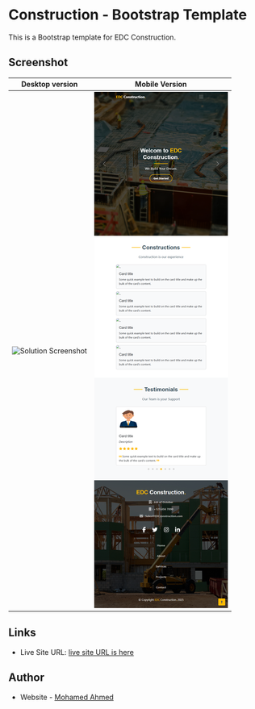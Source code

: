 # Construction - Bootstrap Template

This is a Bootstrap template for EDC Construction.

## Screenshot

| Desktop version                                     |                 Mobile Version                  |
| --------------------------------------------------- | :---------------------------------------------: |
| ![Solution Screenshot](./screenshot/desktop_en.png) | ![Solution Screenshot](./screenshot/mobile.png) |

## Links

- Live Site URL: [live site URL is here](https://mnsa2024.github.io/construction-bootstrap-template/)

## Author

- Website - [Mohamed Ahmed](https://github.com/mnsa2024)
